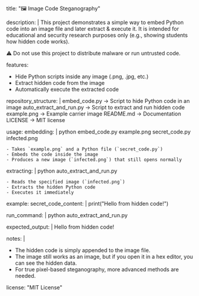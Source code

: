 title: "🖼️ Image Code Steganography"

description: |
  This project demonstrates a simple way to embed Python code into an image file
  and later extract & execute it.
  It is intended for educational and security research purposes only
  (e.g., showing students how hidden code works).

  ⚠️ Do not use this project to distribute malware or run untrusted code.

features:
  - Hide Python scripts inside any image (.png, .jpg, etc.)
  - Extract hidden code from the image
  - Automatically execute the extracted code

repository_structure: |
  embed_code.py           → Script to hide Python code in an image
  auto_extract_and_run.py → Script to extract and run hidden code
  example.png             → Example carrier image
  README.md               → Documentation
  LICENSE                 → MIT license

usage:
  embedding: |
    python embed_code.py example.png secret_code.py infected.png

    - Takes `example.png` and a Python file (`secret_code.py`)
    - Embeds the code inside the image
    - Produces a new image (`infected.png`) that still opens normally

  extracting: |
    python auto_extract_and_run.py

    - Reads the specified image (`infected.png`)
    - Extracts the hidden Python code
    - Executes it immediately

example:
  secret_code_content: |
    print("Hello from hidden code!")

  run_command: |
    python auto_extract_and_run.py

  expected_output: |
    Hello from hidden code!

notes: |
  - The hidden code is simply appended to the image file.
  - The image still works as an image, but if you open it in a hex editor,
    you can see the hidden data.
  - For true pixel-based steganography, more advanced methods are needed.

license: "MIT License"
